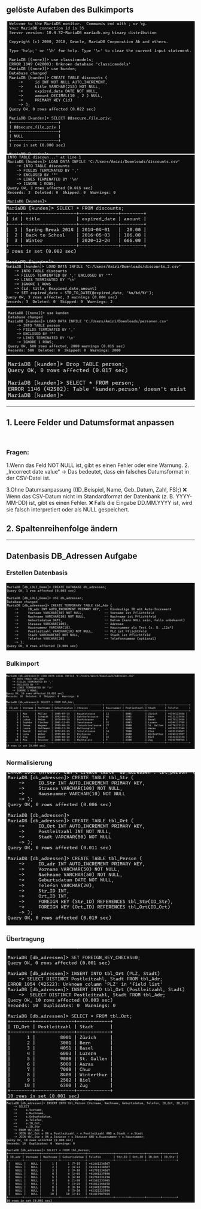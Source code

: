 ## gelöste Aufaben des Bulkimports

![](/subquery_pic/import1.jpg)
![A1](/subquery_pic/discount_import.jpg)
![](/subquery_pic/discount_import2.jpg)
![](/subquery_pic/discount_import3.jpg)
![](/subquery_pic/person_table.jpg)
![](/subquery_pic/delet_person.jpg)


---
##  1. Leere Felder und Datumsformat anpassen
![]()

### Fragen:
1.Wenn das Feld NOT NULL ist, gibt es einen Fehler oder eine Warnung.
2.
„Incorrect date value“ → Das bedeutet, dass ein falsches Datumsformat in der CSV-Datei ist.

3.Ohne Datumsanpassung ((ID_Beispiel, Name, Geb_Datum, Zahl, FS);)
❌ Wenn das CSV-Datum nicht im Standardformat der Datenbank (z. B. YYYY-MM-DD) ist, gibt es einen Fehler.
❌ Falls die Eingabe DD.MM.YYYY ist, wird sie falsch interpretiert oder als NULL gespeichert.

## 2. Spaltenreihenfolge ändern

---
## Datenbasis DB_Adressen Aufgabe
### Erstellen Datenbasis

![](/subquery_pic/l2_0.jpg)
  
### Bulkimport
![](/subquery_pic/l2_1.jpg)

### Normalisierung
  
![](/subquery_pic/l2_02.jpg)
###  Übertragung

![](/subquery_pic/l2_2.jpg)
![](/subquery_pic/l2_3.jpg)


